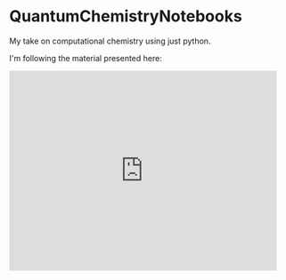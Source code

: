# QuantumChemistryNotebooks

My take on computational chemistry using just python.

I'm following the material presented here:

<div>
<iframe frameborder="0" height="360" src="https://youtube.com/embed/HC81oYe43DI?list=PLm8ZSArAXicL3jKr_0nHHs5TwfhdkMFhh" width="480"></iframe>
</div>
